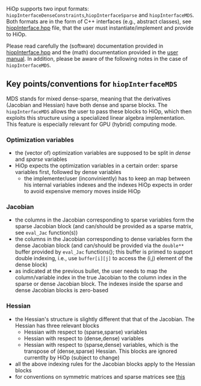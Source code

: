 HiOp supports two input formats: `hiopInterfaceDenseConstraints`,`hiopInterfaceSparse` and `hiopInterfaceMDS`.
Both formats are in the form of C++ interfaces (e.g., abstract classes), see [hiopInterface.hpp](hiopInterface.hpp) file, that the user must instantiate/implement and provide to HiOp.

Please read carefully the (software) documentation provided in [hiopInterface.hpp](hiopInterface.hpp) and the (math) documentation provided in the [user manual](../../doc/hiop_usermanual.pdf). In addition, please be aware of the following notes in the case of `hiopInterfaceMDS`.

## Key points/conventions for `hiopInterfaceMDS`

MDS stands for mixed dense-sparse, meaning that the derivatives (Jacobian and Hessian) have both dense and sparse blocks. The `hiopInterfaceMDS` allows the user to pass these blocks to HiOp, which then exploits this structure using a specialized linear algebra implementation. This feature is especially relevant for GPU (hybrid) computing mode.


### Optimization variables

* the (vector of) optimization variables are supposed to be split in *dense* and *sparse* variables
* HiOp expects the optimization variables in a certain order: sparse variables first, followed by dense variables
  * the implementer/user (inconviniently) has to keep an map between his internal variables indexes and the indexes HiOp expects in order to avoid expensive memory moves inside HiOp
  
### Jacobian

* the columns in the Jacobian corresponding to sparse variables form the sparse Jacobian block (and can/should be provided as a sparse matrix, see `eval_Jac` function(s))
* the columns in the Jacobian corresponding to dense variables form the dense Jacobian block (and can/should be provided via the `double**` buffer provided by `eval_Jac` functions(); this buffer is primed to support double indexing, i.e., use `buffer[i][j]` to access the (i,j) element of the dense block)
* as indicated at the previous bullet, the user needs to map the column/variable index in the true Jacobian to the column index in the sparse or dense Jacobian block. The indexes inside the sparse and dense Jacobian blocks is zero-based

### Hessian
* the Hessian's structure is slightly different that that of the Jacobian. The Hessian has three relevant blocks
  * Hessian with respect to (sparse,sparse) variables
  * Hessian with respect to (dense,dense) variables	
  * Hessian with respect to (sparse,dense) variables, which is the transpose of (dense,sparse) Hessian. This blocks are ignored currentlty by HiOp (subject to change)
* all the above indexing rules for the Jacobian blocks apply to the Hessian blocks
* for conventions on symmetric matrices and sparse matrices see [this](../LinAlg/readme.md)
  
